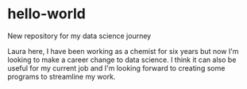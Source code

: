 # hello-world
New repository for my data science journey

Laura here, I have been working as a chemist for six years but now I'm looking to make a career change to data science. I think it can also be useful for my current job and I'm looking forward to creating some programs to streamline my work. 
